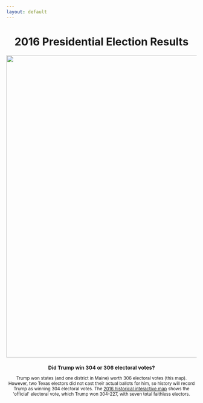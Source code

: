 ```yaml
---
layout: default
---
```

<h1 align="center">2016 Presidential Election Results</h1>
<div align="center"><a href="https://www.270towin.com/maps/2016-actual-electoral-map"><img src="https://www.270towin.com/map-images/2016-actual-electoral-map.png" width="800"></a><br><small>

### Did Trump win 304 or 306 electoral votes? 
Trump won states (and one district in Maine) worth 306 electoral votes (this map). However, two Texas electors did not cast their actual ballots for him, so history will record Trump as winning 304 electoral votes. The [2016 historical interactive map](https://www.270towin.com/2016_Election/interactive_map) shows the 'official' electoral vote, which Trump won 304-227, with seven total faithless electors.



